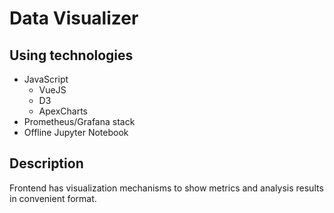 # Data Visualizer

## Using technologies

- JavaScript
    - VueJS
    - D3
    - ApexCharts
- Prometheus/Grafana stack
- Offline Jupyter Notebook

## Description


Frontend has visualization mechanisms to show metrics and analysis results in convenient format.
